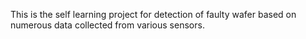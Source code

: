 This is the self learning project for detection of faulty wafer based on numerous data collected from various sensors.